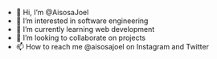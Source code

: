 - 👋 Hi, I’m @AisosaJoel
- 👀 I’m interested in software engineering
- 🌱 I’m currently learning web development
- 💞️ I’m looking to collaborate on projects
- 📫 How to reach me @aisosajoel on Instagram and Twitter

<!---
AisosaJoel/AisosaJoel is a ✨ special ✨ repository because its `README.md` (this file) appears on your GitHub profile.
You can click the Preview link to take a look at your changes.
--->
